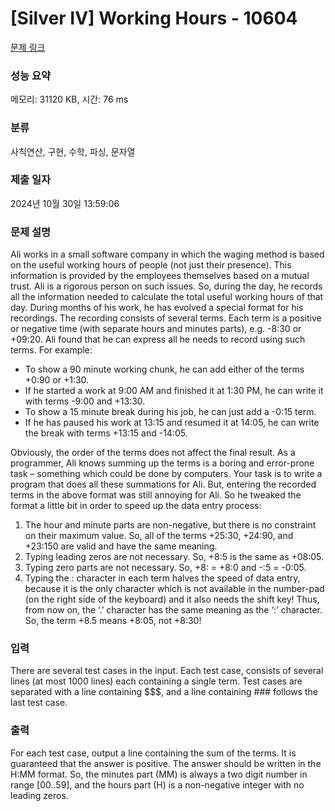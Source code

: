 # [Silver IV] Working Hours - 10604 

[문제 링크](https://www.acmicpc.net/problem/10604) 

### 성능 요약

메모리: 31120 KB, 시간: 76 ms

### 분류

사칙연산, 구현, 수학, 파싱, 문자열

### 제출 일자

2024년 10월 30일 13:59:06

### 문제 설명

<p>Ali works in a small software company in which the waging method is based on the useful working hours of people (not just their presence). This information is provided by the employees themselves based on a mutual trust. Ali is a rigorous person on such issues. So, during the day, he records all the information needed to calculate the total useful working hours of that day. During months of his work, he has evolved a special format for his recordings. The recording consists of several terms. Each term is a positive or negative time (with separate hours and minutes parts), e.g. -8:30 or +09:20. Ali found that he can express all he needs to record using such terms. For example:</p>

<ul>
	<li>To show a 90 minute working chunk, he can add either of the terms +0:90 or +1:30.</li>
	<li>If he started a work at 9:00 AM and finished it at 1:30 PM, he can write it with terms -9:00 and +13:30.</li>
	<li>To show a 15 minute break during his job, he can just add a -0:15 term.</li>
	<li>If he has paused his work at 13:15 and resumed it at 14:05, he can write the break with terms +13:15 and -14:05.</li>
</ul>

<p>Obviously, the order of the terms does not affect the final result. As a programmer, Ali knows summing up the terms is a boring and error-prone task – something which could be done by computers. Your task is to write a program that does all these summations for Ali. But, entering the recorded terms in the above format was still annoying for Ali. So he tweaked the format a little bit in order to speed up the data entry process:</p>

<ol>
	<li>The hour and minute parts are non-negative, but there is no constraint on their maximum value. So, all of the terms +25:30, +24:90, and +23:150 are valid and have the same meaning.</li>
	<li>Typing leading zeros are not necessary. So, +8:5 is the same as +08:05.</li>
	<li>Typing zero parts are not necessary. So, +8: = +8:0 and -:5 = -0:05.</li>
	<li>Typing the : character in each term halves the speed of data entry, because it is the only character which is not available in the number-pad (on the right side of the keyboard) and it also needs the shift key! Thus, from now on, the ‘.’ character has the same meaning as the ‘:’ character. So, the term +8.5 means +8:05, not +8:30!</li>
</ol>

### 입력 

 <p>There are several test cases in the input. Each test case, consists of several lines (at most 1000 lines) each containing a single term. Test cases are separated with a line containing <span>$</span><span>$</span><span>$</span>, and a line containing ### follows the last test case.</p>

### 출력 

 <p>For each test case, output a line containing the sum of the terms. It is guaranteed that the answer is positive. The answer should be written in the H:MM format. So, the minutes part (MM) is always a two digit number in range [00..59], and the hours part (H) is a non-negative integer with no leading zeros.</p>

